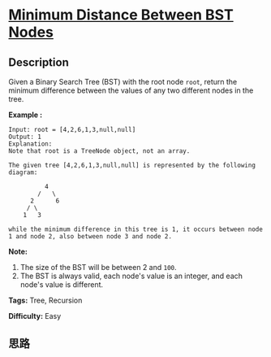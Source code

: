 # [Minimum Distance Between BST Nodes][title]

## Description

Given a Binary Search Tree (BST) with the root node `root`, return the minimum
difference between the values of any two different nodes in the tree.

**Example :**
            Input: root = [4,2,6,1,3,null,null]    Output: 1    Explanation:    Note that root is a TreeNode object, not an array.        The given tree [4,2,6,1,3,null,null] is represented by the following diagram:                  4            /   \          2      6         / \            1   3          while the minimum difference in this tree is 1, it occurs between node 1 and node 2, also between node 3 and node 2.    

**Note:**

  1. The size of the BST will be between 2 and `100`.
  2. The BST is always valid, each node's value is an integer, and each node's value is different.


**Tags:** Tree, Recursion

**Difficulty:** Easy

## 思路

[title]: https://leetcode.com/problems/minimum-distance-between-bst-nodes
